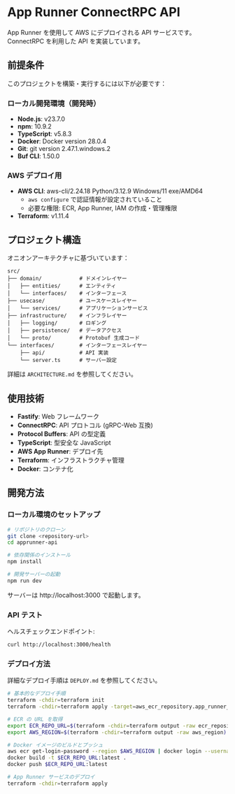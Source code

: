 # App Runner ConnectRPC API

App Runner を使用して AWS にデプロイされる API サービスです。ConnectRPC を利用した API を実装しています。

## 前提条件

このプロジェクトを構築・実行するには以下が必要です：

### ローカル開発環境（開発時）

- **Node.js**: v23.7.0
- **npm**: 10.9.2
- **TypeScript**: v5.8.3
- **Docker**: Docker version 28.0.4
- **Git**: git version 2.47.1.windows.2
- **Buf CLI**: 1.50.0

### AWS デプロイ用

- **AWS CLI**: aws-cli/2.24.18 Python/3.12.9 Windows/11 exe/AMD64
  - `aws configure` で認証情報が設定されていること
  - 必要な権限: ECR, App Runner, IAM の作成・管理権限
- **Terraform**: v1.11.4

## プロジェクト構造

オニオンアーキテクチャに基づいています：

```
src/
├── domain/            # ドメインレイヤー
│   ├── entities/      # エンティティ
│   └── interfaces/    # インターフェース
├── usecase/           # ユースケースレイヤー
│   └── services/      # アプリケーションサービス
├── infrastructure/    # インフラレイヤー
│   ├── logging/       # ロギング
│   ├── persistence/   # データアクセス
│   └── proto/         # Protobuf 生成コード
└── interfaces/        # インターフェースレイヤー
    ├── api/           # API 実装
    └── server.ts      # サーバー設定
```

詳細は `ARCHITECTURE.md` を参照してください。

## 使用技術

- **Fastify**: Web フレームワーク
- **ConnectRPC**: API プロトコル (gRPC-Web 互換)
- **Protocol Buffers**: API の型定義
- **TypeScript**: 型安全な JavaScript
- **AWS App Runner**: デプロイ先
- **Terraform**: インフラストラクチャ管理
- **Docker**: コンテナ化

## 開発方法

### ローカル環境のセットアップ

```bash
# リポジトリのクローン
git clone <repository-url>
cd apprunner-api

# 依存関係のインストール
npm install

# 開発サーバーの起動
npm run dev
```

サーバーは http://localhost:3000 で起動します。

### API テスト

ヘルスチェックエンドポイント:

```bash
curl http://localhost:3000/health
```

### デプロイ方法

詳細なデプロイ手順は `DEPLOY.md` を参照してください。

```bash
# 基本的なデプロイ手順
terraform -chdir=terraform init
terraform -chdir=terraform apply -target=aws_ecr_repository.app_runner_repo

# ECR の URL を取得
export ECR_REPO_URL=$(terraform -chdir=terraform output -raw ecr_repository_url)
export AWS_REGION=$(terraform -chdir=terraform output -raw aws_region)

# Docker イメージのビルドとプッシュ
aws ecr get-login-password --region $AWS_REGION | docker login --username AWS --password-stdin $ECR_REPO_URL
docker build -t $ECR_REPO_URL:latest .
docker push $ECR_REPO_URL:latest

# App Runner サービスのデプロイ
terraform -chdir=terraform apply
```
